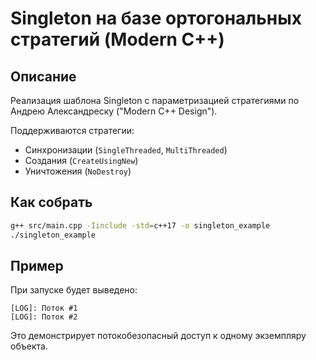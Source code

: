 # Singleton на базе ортогональных стратегий (Modern C++)

## Описание
Реализация шаблона Singleton с параметризацией стратегиями по Андрею Александреску ("Modern C++ Design").

Поддерживаются стратегии:
- Синхронизации (`SingleThreaded`, `MultiThreaded`)
- Создания (`CreateUsingNew`)
- Уничтожения (`NoDestroy`)

## Как собрать

```bash
g++ src/main.cpp -Iinclude -std=c++17 -o singleton_example
./singleton_example
```

## Пример
При запуске будет выведено:

```
[LOG]: Поток #1
[LOG]: Поток #2
```

Это демонстрирует потокобезопасный доступ к одному экземпляру объекта.
